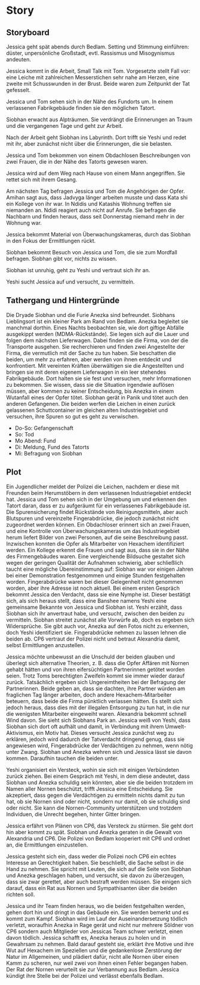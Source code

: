 # Story

## Storyboard

Jessica geht spät abends durch Bedlam. Setting und Stimmung einführen: düster,
unpersönliche Großstadt, evtl. Rassismus und Misogynismus andeuten.

Jessica kommt in die Arbeit, Small Talk mit Tom. Vorgesetzte stellt Fall vor: eine
Leiche mit zahlreichen Messerstichen sehr nahe am Herzen, eine zweite mit Schusswunden
in der Brust. Beide waren zum Zeitpunkt der Tat gefesselt. 

Jessica und Tom sehen sich in der Nähe des Fundorts um. In einem verlassenen
Fabrikgebäude finden sie den möglichen Tatort. 

Siobhan erwacht aus Alpträumen. Sie verdrängt die Erinnerungen an Traum und die
vergangenen Tage und geht zur Arbeit.

Nach der Arbeit geht Siobhan ins Labyrinth. Dort trifft sie Yeshi und redet mit ihr,
aber zunächst nicht über die Erinnerungen, die sie belasten.

Jessica und Tom bekommen von einem Obdachlosen Beschreibungen von zwei Frauen, die in
der Nähe des Tatorts gewesen waren. 

Jessica wird auf dem Weg nach Hause von einem Mann angegriffen. Sie rettet sich mit
ihrem Gesang.

Am nächsten Tag befragen Jessica und Tom die Angehörigen der Opfer. Amihan sagt aus,
dass Jadvyga länger arbeiten musste und dass Kata shi ein Kollege von ihr war. In Ndidis
und Katashis Wohnung treffen sie niemanden an. Ndidi reagiert auch nicht auf Anrufe. Sie
befragen die Nachbarn und finden heraus, dass seit Donnerstag niemand mehr in der
Wohnung war.

Jessica bekommt Material von Überwachungskameras, durch das Siobhan in den Fokus der
Ermittlungen rückt.

Siobhan bekommt Besuch von Jessica und Tom, die sie zum Mordfall befragen. Siobhan gibt
vor, nichts zu wissen.

Siobhan ist unruhig, geht zu Yeshi und vertraut sich ihr an.

Yeshi sucht Jessica auf und versucht, zu vermitteln. 

## Tathergang und Hintergründe

Die Dryade Siobhan und die Furie Anezka sind befreundet. Siobhans Lieblingsort ist ein
kleiner Park am Rand von Bedlam. Anezka begleitet sie manchmal dorthin. Eines Nachts
beobachten sie, wie dort giftige Abfälle ausgekippt werden (MDMA-Rückstände). Sie legen
sich auf die Lauer und folgen dem nächsten Lieferwagen. Dabei finden sie die Firma, von
der die Transporte ausgehen. Sie recherchieren und finden zwei Angestellte der Firma,
die vermutlich mit der Sache zu tun haben. Sie beschatten die beiden, um mehr zu
erfahren, aber werden von ihnen entdeckt und konfrontiert. Mit vereinten Kräften
überwältigen sie die Angestellten und bringen sie mit deren eigenem Lieferwagen in ein
leer stehendes Fabrikgebäude. Dort halten sie sie fest und versuchen, mehr Informationen
zu bekommen. Sie wissen, dass sie die Situation irgendwie auflösen müssen, aber kommen
zu keiner Entscheidung, bis Anezka in einem Wutanfall eines der Opfer tötet. Siobhan
gerät in Panik und tötet auch den anderen Gefangenen. Die beiden werfen die Leichen in
einen zurück gelassenen Schuttcontainer im gleichen alten Industriegebiet und versuchen,
ihre Spuren so gut es geht zu verwischen. 

- Do-So: Gefangenschaft
- So: Tod
- Mo Abend: Fund
- Di: Meldung, Fund des Tatorts
- Mi: Befragung von Siobhan 

## Plot 

Ein Jugendlicher meldet der Polizei die Leichen, nachdem er diese mit Freunden beim
Herumstöbern in dem verlassenen Industriegebiet entdeckt hat. Jessica und Tom sehen sich
in der Umgebung um und erkennen den Tatort daran, dass er zu aufgeräumt für ein
verlassenes Fabrikgebäude ist. Die Spurensicherung findet Rückstände von
Reinigungsmitteln, aber auch Blutspuren und vereinzelte Fingerabdrücke, die jedoch
zunächst nicht zugeordnet werden können. Ein Obdachloser erinnert sich an zwei Frauen,
und eine Kontrolle von Überwachungskameras um das Industriegebiet herum liefert Bilder
von zwei Personen, auf die seine Beschreibung passt. Inzwischen konnten die Opfer als
Mitarbeiter von Hexachem identifiziert werden. Ein Kollege erkennt die Frauen und sagt
aus, dass sie in der Nähe des Firmengebäudes waren. Eine vergleichende Bildsuche
gestaltet sich wegen der geringen Qualität der Aufnahmen schwierig, aber schließlich
taucht eine mögliche Übereinstimmung auf: Siobhan war vor einigen Jahren bei einer
Demonstration festgenommen und einige Stunden festgehalten worden. Fingerabdrücke waren
bei dieser Gelegenheit nicht genommen worden, aber ihre Adresse ist noch aktuell. Bei
einem ersten Gespräch bekommt Jessica den Verdacht, dass sie eine Nymphe ist. Dieser
bestätigt sich, als sich heraus stellt, dass eine Banshee namens Yeshi eine gemeinsame
Bekannte von Jessica und Siobhan ist. Yeshi erzählt, dass Siobhan sich ihr anvertraut
habe, und versucht, zwischen den beiden zu vermitteln. Siobhan streitet zunächst alle
Vorwürfe ab, doch es ergeben sich Widersprüche. Sie gibt auch vor, Anezka auf den Fotos
nicht zu erkennen, doch Yeshi identifiziert sie. Fingerabdrücke nehmen zu lassen lehnen
die beiden ab. CP6 vertraut der Polizei nicht und betraut Alexandria damit, selbst
Ermittlungen anzustellen. 

Jessica möchte unbewusst an die Unschuld der beiden glauben und überlegt sich
alternative Theorien, z. B. dass die Opfer Affären mit Nornen gehabt hätten und von
ihren eifersüchtigen Partnerinnen getötet worden seien. Trotz Toms berechtigten Zweifeln
kommt sie immer wieder darauf zurück. Tatsächlich ergeben sich Ungereimtheiten bei der
Befragung der Partnerinnen. Beide geben an, dass sie dachten, ihre Partner würden am
fraglichen Tag länger arbeiten, doch andere Hexachem-Mitarbeiter beteuern, dass beide
die Firma pünktlich verlassen hätten. Es stellt sich jedoch heraus, dass dies mit der
illegalen Entsorgung zu tun hat, in die nur die wenigsten Mitarbeiter eingeweiht waren.
Alexandria bekommt schnell Wind davon. Sie sieht sich Siobhans Park an. Jessica weiß von
Yeshi, dass Siobhan sich dort oft aufhält und damit, in Verbindung mit ihrem
Umwelt-Aktivismus, ein Motiv hat. Dieses versucht Jessica zunächst weg zu erklären,
jedoch wird dadurch der Tatverdacht dringend genug, dass sie angewiesen wird,
Fingerabdrücke der Verdächtigen zu nehmen, wenn nötig unter Zwang. Siobhan und Anezka
wehren sich und Jessica lässt sie davon kommen. Daraufhin tauchen die beiden unter. 

Yeshi organisiert ein Versteck, wohin sie sich mit einigen Verbündeten zurück ziehen.
Bei einem Gespräch mit Yeshi, in dem diese andeutet, dass Siobhan und Anezka schuldig
sein könnten, aber sie die beiden trotzdem im Namen aller Nornen beschützt, trifft
Jessica eine Entscheidung. Sie akzeptiert, dass gegen die Verdächtigen zu ermitteln
nichts damit zu tun hat, ob sie Nornen sind oder nicht, sondern nur damit, ob sie
schuldig sind oder nicht. Sie kann die Nornen-Community unterstützen und trotzdem
Individuen, die Unrecht begehen, hinter Gitter bringen.

Jessica erfährt von Plänen von CP6, das Versteck zu stürmen. Sie geht dort hin aber
kommt zu spät. Siobhan und Anezka geraten in die Gewalt von Alexandria und CP6. Die
Polizei von Bedlam kooperiert mit CP6 und ordnet an, die Ermittlungen einzustellen.

Jessica gesteht sich ein, dass weder die Polizei noch CP6 ein echtes Interesse an
Gerechtigkeit haben. Sie beschließt, die Sache selbst in die Hand zu nehmen. Sie spricht
mit Leuten, die sich auf die Seite von Siobhan und Anezka geschlagen haben, und
versucht, sie davon zu überzeugen, dass sie zwar gerettet, aber auch bestraft werden
müssen. Sie einigen sich darauf, dass ein Rat aus Nornen und Sympathisanten über die
beiden richten soll.

Jessica und ihr Team finden heraus, wo die beiden festgehalten werden, gehen dort hin
und dringt in das Gebäude ein. Sie werden bemerkt und es kommt zum Kampf. Siobhan wird
im Lauf der Auseinandersetzung tödlich verletzt, woraufhin Anezka in Rage gerät und
nicht nur mehrere Söldner von CP6 sondern auch Mitglieder von Jessicas Team schwer
verletzt, einen davon tödlich. Jessica schafft es, Anezka heraus zu holen und in
Gewahrsam zu nehmen. Bald darauf gesteht sie, erklärt ihre Motive und ihre Wut auf
Hexachem im Speziellen und die gedankenlose Zerstörung der Natur im Allgemeinen, und
plädiert dafür, nicht alle Nornen über einen Kamm zu scheren, nur weil zwei von ihnen
einen Fehler begangen haben. Der Rat der Nornen verurteilt sie zur Verbannung aus
Bedlam. Jessica kündigt ihre Stelle bei der Polizei und verlässt ebenfalls Bedlam.
